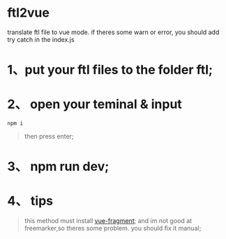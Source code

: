 # ftl2vue
translate ftl file to vue mode.
if theres some warn or error, you should add try catch in the index.js
# 1、put your ftl files to the folder ftl;

# 2、 open your teminal & input
``` npm i ```
> then press enter;

# 3、 npm run dev;

# 4、 tips
> this method must install [vue-fragment](https://www.npmjs.com/package/vue-fragment); and im not good at freemarker,so theres some problem. you should fix it manual;

